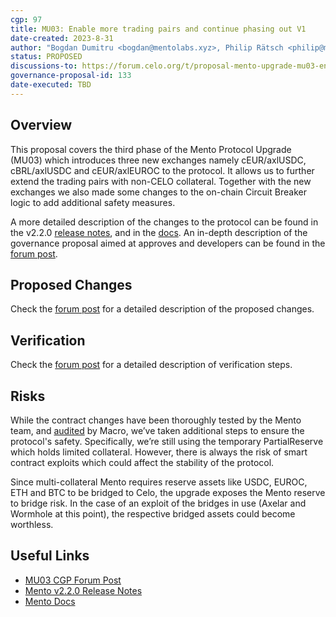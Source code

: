 ```yaml
---
cgp: 97
title: MU03: Enable more trading pairs and continue phasing out V1
date-created: 2023-8-31
author: "Bogdan Dumitru <bogdan@mentolabs.xyz>, Philip Rätsch <philip@mentolabs.xyz>"
status: PROPOSED
discussions-to: https://forum.celo.org/t/proposal-mento-upgrade-mu03-enable-more-trading-pairs-and-continue-phasing-out-v1/6462
governance-proposal-id: 133
date-executed: TBD
---
```


## Overview

This proposal covers the third phase of the Mento Protocol Upgrade (MU03) which introduces three new exchanges namely cEUR/axlUSDC, cBRL/axlUSDC and cEUR/axlEUROC to the protocol. It allows us to further extend the trading pairs with non-CELO collateral. Together with the new exchanges we also made some changes to the on-chain Circuit Breaker logic to add additional safety measures.

A more detailed description of the changes to the protocol can be found in the v2.2.0 [release notes](https://github.com/mento-protocol/mento-core/releases/tag/v2.2.0), and in the [docs](https://docs.mento.org). An in-depth description of the governance proposal aimed at approves and developers can be found in the [forum post](https://forum.celo.org/t/proposal-mento-upgrade-mu03-enable-more-trading-pairs-and-continue-phasing-out-v1/6462).

## Proposed Changes

Check the [forum post](https://forum.celo.org/t/proposal-mento-upgrade-mu03-enable-more-trading-pairs-and-continue-phasing-out-v1/6462) for a detailed description of the proposed changes.

## Verification

Check the [forum post](https://forum.celo.org/t/proposal-mento-upgrade-mu03-enable-more-trading-pairs-and-continue-phasing-out-v1/6462) for a detailed description of verification steps.

## Risks

While the contract changes have been thoroughly tested by the Mento team, and [audited](https://0xmacro.com/library/audits/mento-1) by Macro, we’ve taken additional steps to ensure the protocol's safety. Specifically, we’re still using the temporary PartialReserve which holds limited collateral. However, there is always the risk of smart contract exploits which could affect the stability of the protocol.

Since multi-collateral Mento requires reserve assets like USDC, EUROC, ETH and BTC to be bridged to Celo, the upgrade exposes the Mento reserve to bridge risk. In the case of an exploit of the bridges in use (Axelar and Wormhole at this point), the respective bridged assets could become worthless.

## Useful Links

- [MU03 CGP Forum Post](https://forum.celo.org/t/proposal-mento-upgrade-mu03-enable-more-trading-pairs-and-continue-phasing-out-v1/6462)
- [Mento v2.2.0 Release Notes](https://github.com/mento-protocol/mento-core/releases/tag/v2.2.0)
- [Mento Docs](https://docs.mento.org)
